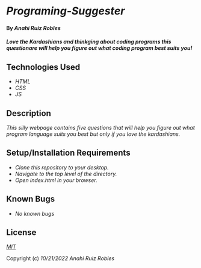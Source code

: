 # _Programing-Suggester_

#### By _**Anahi Ruiz Robles**_

#### _Love the Kardashians and thinkging about coding programs this questionare will help you figure out what coding program best suits you!_

## Technologies Used

* _HTML_
* _CSS_
* _JS_

## Description

_This silly webpage contains five questions that will help you figure out what program language suits you best but only if you love the kardashians._

## Setup/Installation Requirements

* _Clone this repository to your desktop._
* _Navigate to the top level of the directory._
* _Open index.html in your browser._

## Known Bugs

* _No known bugs_

## License

_[MIT](https://choosealicense.com/licenses/mit/)_

Copyright (c) _10/21/2022_ _Anahi Ruiz Robles_